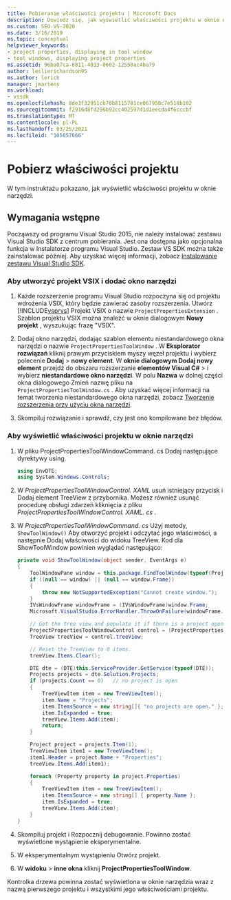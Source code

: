 ```yaml
---
title: Pobieranie właściwości projektu | Microsoft Docs
description: Dowiedz się, jak wyświetlić właściwości projektu w oknie narzędzi. Ten przykład pokazuje formant drzewa w oknie narzędzi.
ms.custom: SEO-VS-2020
ms.date: 3/16/2019
ms.topic: conceptual
helpviewer_keywords:
- project properties, displaying in tool window
- tool windows, displaying project properties
ms.assetid: 96ba07ca-0811-4013-8602-12550ac4ba79
author: leslierichardson95
ms.author: lerich
manager: jmartens
ms.workload:
- vssdk
ms.openlocfilehash: 8de3f32951cb70b8115781ce067950c7e518b102
ms.sourcegitcommit: f2916d8fd296b92cc402597d1d1eecda4f6cccbf
ms.translationtype: MT
ms.contentlocale: pl-PL
ms.lasthandoff: 03/25/2021
ms.locfileid: "105057666"
---
```

# <a name="get-project-properties"></a>Pobierz właściwości projektu

W tym instruktażu pokazano, jak wyświetlić właściwości projektu w oknie narzędzi.

## <a name="prerequisites"></a>Wymagania wstępne

Począwszy od programu Visual Studio 2015, nie należy instalować zestawu Visual Studio SDK z centrum pobierania. Jest ona dostępna jako opcjonalna funkcja w Instalatorze programu Visual Studio. Zestaw VS SDK można także zainstalować później. Aby uzyskać więcej informacji, zobacz [Instalowanie zestawu Visual Studio SDK](../extensibility/installing-the-visual-studio-sdk.md).

### <a name="to-create-a-vsix-project-and-add-a-tool-window"></a>Aby utworzyć projekt VSIX i dodać okno narzędzi

1. Każde rozszerzenie programu Visual Studio rozpoczyna się od projektu wdrożenia VSIX, który będzie zawierać zasoby rozszerzenia. Utwórz [!INCLUDE[vsprvs](../code-quality/includes/vsprvs_md.md)] Projekt VSIX o nazwie `ProjectPropertiesExtension` . Szablon projektu VSIX można znaleźć w oknie dialogowym **Nowy projekt** , wyszukując frazę "VSIX".

2. Dodaj okno narzędzi, dodając szablon elementu niestandardowego okna narzędzi o nazwie `ProjectPropertiesToolWindow` . W **Eksplorator rozwiązań** kliknij prawym przyciskiem myszy węzeł projektu i wybierz polecenie **Dodaj**  >  **nowy element**. W **oknie dialogowym Dodaj nowy element** przejdź do obszaru rozszerzanie **elementów Visual C#**  >   i wybierz **niestandardowe okno narzędzi**. W polu **Nazwa** w dolnej części okna dialogowego Zmień nazwę pliku na `ProjectPropertiesToolWindow.cs` . Aby uzyskać więcej informacji na temat tworzenia niestandardowego okna narzędzi, zobacz [Tworzenie rozszerzenia przy użyciu okna narzędzi](../extensibility/creating-an-extension-with-a-tool-window.md).

3. Skompiluj rozwiązanie i sprawdź, czy jest ono kompilowane bez błędów.

### <a name="to-display-project-properties-in-a-tool-window"></a>Aby wyświetlić właściwości projektu w oknie narzędzi

1. W pliku ProjectPropertiesToolWindowCommand. cs Dodaj następujące dyrektywy using.

    ```csharp
    using EnvDTE;
    using System.Windows.Controls;

    ```

2. W *ProjectPropertiesToolWindowControl. XAML* usuń istniejący przycisk i Dodaj element TreeView z przybornika. Możesz również usunąć procedurę obsługi zdarzeń kliknięcia z pliku *ProjectPropertiesToolWindowControl. XAML. cs* .

3. W *ProjectPropertiesToolWindowCommand. cs* Użyj metody, `ShowToolWindow()` Aby otworzyć projekt i odczytać jego właściwości, a następnie Dodaj właściwości do widoku TreeView. Kod dla ShowToolWindow powinien wyglądać następująco:

    ```csharp
    private void ShowToolWindow(object sender, EventArgs e)
    {
        ToolWindowPane window = this.package.FindToolWindow(typeof(ProjectPropertiesToolWindow), 0, true);
        if ((null == window) || (null == window.Frame))
        {
            throw new NotSupportedException("Cannot create window.");
        }
        IVsWindowFrame windowFrame = (IVsWindowFrame)window.Frame;
        Microsoft.VisualStudio.ErrorHandler.ThrowOnFailure(windowFrame.Show());

        // Get the tree view and populate it if there is a project open.
        ProjectPropertiesToolWindowControl control = (ProjectPropertiesToolWindowControl)window.Content;
        TreeView treeView = control.treeView;

        // Reset the TreeView to 0 items.
        treeView.Items.Clear();

        DTE dte = (DTE)this.ServiceProvider.GetService(typeof(DTE));
        Projects projects = dte.Solution.Projects;
        if (projects.Count == 0)   // no project is open
        {
            TreeViewItem item = new TreeViewItem();
            item.Name = "Projects";
            item.ItemsSource = new string[]{ "no projects are open." };
            item.IsExpanded = true;
            treeView.Items.Add(item);
            return;
        }

        Project project = projects.Item(1);
        TreeViewItem item1 = new TreeViewItem();
        item1.Header = project.Name + "Properties";
        treeView.Items.Add(item1);

        foreach (Property property in project.Properties)
        {
            TreeViewItem item = new TreeViewItem();
            item.ItemsSource = new string[] { property.Name };
            item.IsExpanded = true;
            treeView.Items.Add(item);
        }
    }
    ```

4. Skompiluj projekt i Rozpocznij debugowanie. Powinno zostać wyświetlone wystąpienie eksperymentalne.

5. W eksperymentalnym wystąpieniu Otwórz projekt.

6. W **widoku**  >  **inne okna** kliknij **ProjectPropertiesToolWindow**.

  Kontrolka drzewa powinna zostać wyświetlona w oknie narzędzia wraz z nazwą pierwszego projektu i wszystkimi jego właściwościami projektu.
